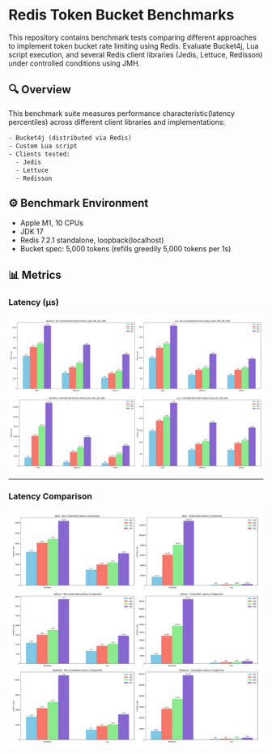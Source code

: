 # Redis Token Bucket Benchmarks
This repository contains benchmark tests comparing different approaches to implement token bucket rate limiting using Redis.
Evaluate Bucket4j, Lua script execution, and several Redis client libraries (Jedis, Lettuce, Redisson) under controlled conditions using JMH.

## 🔍 Overview
This benchmark suite measures performance characteristic(latency percentiles) across different client libraries and implementations:
```text
- Bucket4j (distributed via Redis)
- Custom Lua script
- Clients tested:
  - Jedis 
  - Lettuce 
  - Redisson
```

## ⚙️ Benchmark Environment
- Apple M1, 10 CPUs
- JDK 17
- Redis 7.2.1 standalone, loopback(localhost)
- Bucket spec: 5,000 tokens (refills greedily 5,000 tokens per 1s)

## 📊 Metrics
### Latency (μs)
<img src="assets/benchmark-latency.png" alt="benchmark-latencies"/>

<hr />

### Latency Comparison
<img src="assets/benchmark-latency-comparison.png" alt="benchmark-latency-comparison"/>
